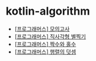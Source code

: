 # kotlin-algorithm

- [\[프로그래머스\] 모의고사](https://github.com/ksy90101/kotlin-algorithm/tree/master/src/main/kotlin/mock_exam)
- [\[프로그래머스\] 직사각형 별찍기](https://github.com/ksy90101/kotlin-algorithm/tree/master/src/main/kotlin/rectangular_star)
- [\[프로그래머스\] 짝수와 홀수](https://github.com/ksy90101/kotlin-algorithm/tree/master/src/main/kotlin/even_and_odd)
- [\[프로그래머스\] 행렬의 덧셈](https://github.com/ksy90101/kotlin-algorithm/tree/master/src/main/kotlin/sum_matrix)
